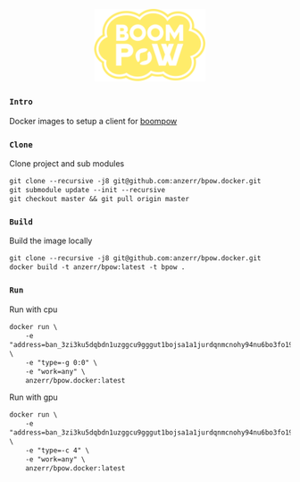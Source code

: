 
<p align="center">
	<img src="bin/logo.svg" width="200">
</p>

### `Intro`
Docker images to setup a client for [boompow](https://bpow.banano.cc/)

### `Clone`
Clone project and sub modules
``` shell
git clone --recursive -j8 git@github.com:anzerr/bpow.docker.git
git submodule update --init --recursive
git checkout master && git pull origin master
```

### `Build`
Build the image locally
``` shell
git clone --recursive -j8 git@github.com:anzerr/bpow.docker.git
docker build -t anzerr/bpow:latest -t bpow .
```

### `Run`
Run with cpu
``` shell
docker run \
	-e "address=ban_3zi3ku5dqbdn1uzggcu9gggut1bojsa1a1jurdqnmcnohy94nu6bo3fo19cp" \
	-e "type=-g 0:0" \
	-e "work=any" \
	anzerr/bpow.docker:latest
```
Run with gpu
``` shell
docker run \
	-e "address=ban_3zi3ku5dqbdn1uzggcu9gggut1bojsa1a1jurdqnmcnohy94nu6bo3fo19cp" \
	-e "type=-c 4" \
	-e "work=any" \
	anzerr/bpow.docker:latest
```
